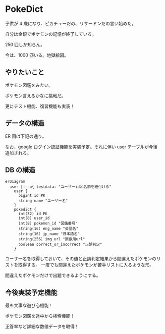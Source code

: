 # PokeDict

子供が 4 歳になり、ピカチューだの、リザードンだの言い始めた。

自分は金銀でポケモンの記憶が終了している。

250 匹しか知らん。

今は、1000 匹いる。地獄絵図。

## やりたいこと

ポケモン図鑑をみたい。

ポケモン言えるかなに挑戦だ。

更にテスト機能、復習機能も実装！

## データの構造

ER 図は下記の通り。

なお、google ログイン認証機能を実装予定。それに伴い user テーブルが今後追加される。

## DB の構造

```mermaid
erDiagram
  user ||--o{ testdata: "ユーザーidと名前を紐付ける"
    user {
      bigint id PK
      string name "ユーザー名"
    }
    pokedict {
      int(32) id PK
      int(8) user_id
      int(8) pokemon_id "図鑑番号"
      string(16) eng_name "英語名"
      string(16) jp_name "日本語名"
      string(256) img_url "画像用url"
      boolean correct_or_incorrect "正誤判定"
    }

```

ユーザー名を取得しておいて、その値と正誤判定結果から間違えたポケモンのリストを取得する。
一度でも間違えたポケモンが苦手リストに入るような形。

間違えたポケモンだけで出題できるようにする。

## 今後実装予定機能

最も大事な遊び心機能！

ポケモン図鑑を途中から検索機能！

正答率など詳細な数値データを取得！
